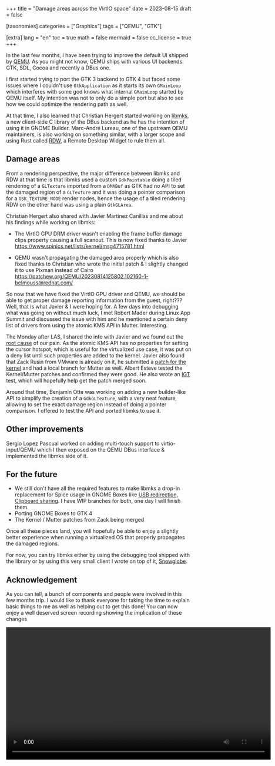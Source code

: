 +++
title = "Damage areas across the VirtIO space"
date = 2023-08-15
draft = false

[taxonomies]
categories = ["Graphics"]
tags = ["QEMU", "GTK"]

[extra]
lang = "en"
toc = true
math = false
mermaid = false
cc_license = true
+++

In the last few months, I have been trying to improve the default UI shipped by [QEMU](https://www.qemu.org/). As you might not know, QEMU ships with various UI backends: GTK, SDL, Cocoa and recently a DBus one.

I first started trying to port the GTK 3 backend to GTK 4 but faced some issues where I couldn't use `GtkApplication` as it starts its own `GMainLoop` which interferes with some god knows what internal `GMainLoop` started by QEMU itself. My intention was not to only do a simple port but also to see how we could optimize the rendering path as well.

At that time, I also learned that Christian Hergert started working on [libmks](https://gitlab.gnome.org/GNOME/libmks), a new client-side C library of the DBus backend as he has the intention of using it in GNOME Builder. Marc-André Lureau, one of the upstream QEMU maintainers, is also working on something similar, with a larger scope and using Rust called [RDW](https://gitlab.com/marcandre.lureau/qemu-display/), a Remote Desktop Widget to rule them all.

## Damage areas

From a rendering perspective, the major difference between libmks and RDW at that time is that libmks used a custom `GdkPaintable` doing a tiled rendering of a `GLTexture` imported from a `DMABuf` as GTK had no API to set the damaged region of a `GLTexture` and it was doing a pointer comparison for a `GSK_TEXTURE_NODE` render nodes, hence the usage of a tiled rendering. RDW on the other hand was using a plain `GtkGLArea`.

Christian Hergert also shared with Javier Martinez Canillas and me about his findings while working on libmks:

- The VirtIO GPU DRM driver wasn't enabling the frame buffer damage clips property causing a full scanout. This is now fixed thanks to Javier <https://www.spinics.net/lists/kernel/msg4715781.html>

- QEMU wasn't propagating the damaged area properly which is also fixed thanks to Christian who wrote the initial patch & I slightly changed it to use Pixman instead of Cairo <https://patchew.org/QEMU/20230814125802.102160-1-belmouss@redhat.com/>

So now that we have fixed the VirtIO GPU driver and QEMU, we should be able to get proper damage reporting information from the guest, right??? Well, that is what Javier & I were hoping for. A few days into debugging what was going on without much luck, I met Robert Mader during Linux App Summit and discussed the issue with him and he mentioned a certain deny list of drivers from using the atomic KMS API in Mutter. Interesting.

The Monday after LAS, I shared the info with Javier and we found out the [root cause](https://gitlab.gnome.org/GNOME/mutter/-/merge_requests/2040) of our pain. As the atomic KMS API has no properties for setting the cursor hotspot, which is useful for the virtualized use case, it was put on a deny list until such properties are added to the kernel. Javier also found that Zack Rusin from VMware is already on it, he submitted a [patch for the kernel](https://lore.kernel.org/all/20220712033246.1148476-1-zack@kde.org/#r) and had a local branch for Mutter as well. Albert Esteve tested the Kernel/Mutter patches and confirmed they were good. He also wrote an [IGT](https://gitlab.freedesktop.org/drm/igt-gpu-tools) test, which will hopefully help get the patch merged soon.

Around that time, Benjamin Otte was working on adding a new builder-like API to simplify the creation of a `GdkGLTexture`, with a very neat feature, allowing to set the exact damage region instead of doing a pointer comparison. I offered to test the API and ported libmks to use it.

## Other improvements

Sergio Lopez Pascual worked on adding multi-touch support to virtio-input/QEMU which I then exposed on the QEMU DBus interface & implemented the libmks side of it.

## For the future

- We still don't have all the required features to make libmks a drop-in replacement for Spice usage in GNOME Boxes like [USB redirection](https://gitlab.gnome.org/GNOME/libmks/-/issues/10), [Clipboard sharing](https://gitlab.gnome.org/GNOME/libmks/-/issues/7). I have WIP branches for both, one day I will finish them.
- Porting GNOME Boxes to GTK 4
- The Kernel / Mutter patches from Zack being merged

Once all these pieces land, you will hopefully be able to enjoy a slightly better experience when running a virtualized OS that properly propagates the damaged regions.

For now, you can try libmks either by using the debugging tool shipped with the library or by using this very small client I wrote on top of it, [Snowglobe](https://gitlab.gnome.org/bilelmoussaoui/snowglobe).

## Acknowledgement

As you can tell, a bunch of components and people were involved in this few months trip. I would like to thank everyone for taking the time to explain basic things to me as well as helping out to get this done! You can now enjoy a well deserved screen recording showing the implication of these changes

<video controls width="720">
  <source src="/posts/16-damage-areas-across-the-virtio-space/libmks.webm" type="video/webm" />

  Download the
  <a href="/posts/16-damage-areas-across-the-virtio-space/libmks.webm">WEBM</a>
  video.
</video>

